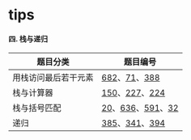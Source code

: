# tips

<h4></a>四. 栈与递归</h4>
<table>
    <thead>
        <tr>
            <th>题目分类</th>
            <th>题目编号</th>
        </tr>
    </thead>
    <tbody>
        <tr>
            <td>用栈访问最后若干元素</td>
            <td><a href="https://leetcode-cn.com/problems/baseball-game/" title="棒球比赛" target="blank">682</a>、<a
                    href="https://leetcode-cn.com/problems/simplify-path/" title="简化路径" target="blank">71</a>、<a
                    href="https://leetcode-cn.com/problems/longest-absolute-file-path/" title="文件的最长绝对路径"
                    target="blank">388</a></td>
        </tr>
        <tr>
            <td>栈与计算器</td>
            <td><a href="https://leetcode-cn.com/problems/evaluate-reverse-polish-notation/" title="逆波兰表达式求值"
                    target="blank">150</a>、<a href="https://leetcode-cn.com/problems/basic-calculator-ii/"
                    title="基本计算器 II" target="blank">227</a>、<a
                    href="https://leetcode-cn.com/problems/basic-calculator/" title="基本计算器"
                    target="blank">224</a></td>
        </tr>
        <tr>
            <td>栈与括号匹配</td>
            <td><a href="https://leetcode-cn.com/problems/valid-parentheses/" title="有效的括号"
                    target="blank">20</a>、<a
                    href="https://leetcode-cn.com/problems/exclusive-time-of-functions/" title="函数的独占时间"
                    target="blank">636</a>、<a href="https://leetcode-cn.com/problems/tag-validator/"
                    title="标签验证器" target="blank">591</a>、<a
                    href="https://leetcode-cn.com/problems/longest-valid-parentheses/" title="最长有效括号"
                    target="blank">32</a></td>
        </tr>
        <tr>
            <td>递归</td>
            <td><a href="https://leetcode-cn.com/problems/mini-parser/" title="迷你语法分析器"
                    target="blank">385</a>、<a
                    href="https://leetcode-cn.com/problems/flatten-nested-list-iterator/" title="扁平化嵌套列表迭代器"
                    target="blank">341</a>、<a href="https://leetcode-cn.com/problems/decode-string/"
                    title="字符串解码" target="blank">394</a></td>
        </tr>
    </tbody>
</table>